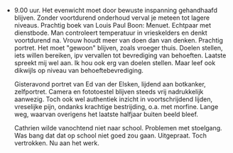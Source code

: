- 9.00 uur. Het evenwicht moet door bewuste inspanning gehandhaafd blijven. Zonder voortdurend onderhoud verval je meteen tot lagere niveaus. Prachtig boek van Louis Paul Boon: Menuet. Echtpaar met dienstbode. Man controleert temperatuur in vrieskelders en denkt voortdurend na. Vrouw houdt meer van doen dan van denken. Prachtig portret. Het moet "gewoon" blijven, zoals vroeger thuis. Doelen stellen, iets willen bereiken, ipv vervallen tot bevrediging van behoeften. Laatste spreekt mij wel aan. Ik hou ook erg van doelen stellen. Maar leef ook dikwijls op niveau van behoeftebevrediging.
  
  Gisteravond portret van Ed van der Elsken, lijdend aan botkanker, zelfportret. Camera en fototoestel blijven steeds vrij nadrukkelijk aanwezig. Toch ook wel authentiek inzicht in voortschrijdend lijden, vreselijke pijn, ondanks krachtige bestrijding, o.a. met morfine. Lange weg, waarvan overigens het laatste halfjaar buiten beeld bleef.
  
  Cathrien wilde vanochtend niet naar school. Problemen met stoelgang. Was bang dat dat op school niet goed zou gaan. Uitgepraat. Toch vertrokken. Nu aan  het werk.